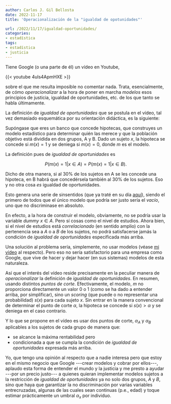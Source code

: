 ```yaml
---
author: Carlos J. Gil Bellosta
date: 2022-11-17
title: 'Operacionalización de la "igualdad de opotunidades"'

url: /2022/11/17/igualdad-oportunidades/
categories:
- estadística
tags:
- estadística
- justicia
---
```


Tiene Google (o una parte de él) un vídeo en Youtube,

{{< youtube 4uls4ApmHXE >}}

sobre el que me resulta imposible no comentar nada. Trata, esencialmente, de cómo _operacionalizar_ a la hora de poner en marcha _modelos_ esos principios de justicia, igualdad de oportunidades, etc. de los que tanto se habla últimamente.

La definición de _igualdad de oportunidades_ que se postula en el vídeo, tal vez demasiado esquemática por su orientación didáctica, es la siguiente:

Supóngase que eres un banco que concede hipotecas, que construyes un modelo estadístico para determinar quién las merece y que la población objetivo está dividida en dos grupos, A y B. Dado un sujeto $x$, la hipoteca se concede si $m(x) = 1$ y se deniega si $m(x) = 0$, donde $m$ es el modelo.

La definición pues de _igualdad de oportunidades_ es

$$P(m(x) = 1 | x \in A) = P(m(x) = 1 | x \in B).$$

Dicho de otra manera, si al 30% de los sujetos en A se les concede una hipoteca, en B habrá que concedérsela también al 30% de los sujetos. Eso y no otra cosa _es_ igualdad de oportunidades.

Esto genera una serie de sinsentidos (que ya traté en su día
[aquí](/2020/02/26/algoritmos-y-acatarrantes-definiciones-de-justicia/)),
siendo el primero de todos que el único modelo que podría ser justo sería el _vacío_, uno que no discriminase en absoluto.

En efecto, a la hora de construir el modelo, obviamente, no se podría usar la variable _dummy_ $x\in A$. Pero sí cosas como el nivel de estudios. Ahora bien, si el nivel de estudios está _correlacionado_ (en sentido amplio) con la pertenencia sea a $A$ o a $B$ de los sujetos, no podrá satisfacerse jamás la condición de _igualdad de oportunidades_ especificada más arriba.

Una solución al problema sería, simplemente, no usar modelos (véase
[mi vídeo](https://youtu.be/51VQCHv-Gr8)
al respecto). Pero eso no sería satisfactorio para una empresa como Google, que vive de hacer y dejar hacer (en sus sistemas) modelos de esta naturaleza.

Así que el interés del vídeo reside precisamente en la peculiar manera de _operacionalizar_ la definición de _igualdad de oportunidades_. En resumen, usando distintos _puntos de corte_. Efectivamente, el modelo, $m$ no proporciona directamente un valor 0 o 1 (como se ha dado a entender arriba, por simplificar), sino un _scoring_ (que puede o no representar una probabilidad) $s(x)$ para cada sujeto $x$. Sin entrar en la manera convencional de determinar el punto de corte $\alpha$, la hipoteca se concede si $s(x) > \alpha$ y se deniega en el caso contrario.

Y lo que se propone en el vídeo es usar dos puntos de corte, $\alpha_A$ y $\alpha_B$ aplicables a los sujetos de cada grupo de manera que:

* se alcance la máxima rentabilidad pero
* condicionada a que se cumpla la condición de _igualdad de oportunidades_ expresada  más arriba.

Yo, que tengo una opinión al respecto que a nadie interesa pero que estoy en el mismo negocio que Google ---crear modelos y cobrar por ellos---, aplaudo esta forma de entender el mundo y la justicia y me presto a ayudar ---por un precio justo--- a quienes quieran implementar modelos sujetos a la restricción de _igualdad de oportunidades_ ya no solo dos grupos, $A$ y $B$, sino que haya que garantizar la no discriminación por varias variables entrecruzadas, algunas de las cuales sean continuas (p.e., edad) y toque estimar prácticamente un umbral $\alpha_x$ por individuo.




